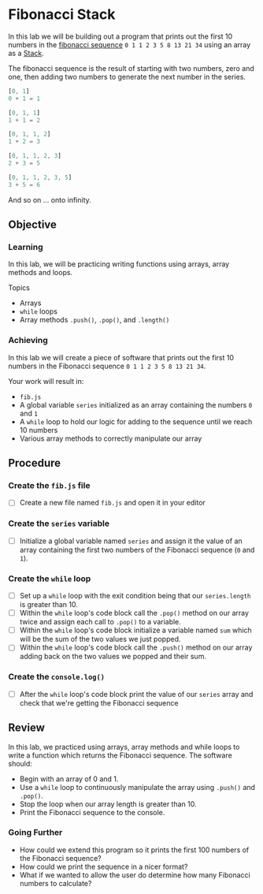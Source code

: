 # Fibonacci Stack

In this lab we will be building out a program that prints out the first 10 numbers in the [fibonacci sequence](https://en.wikipedia.org/wiki/Fibonacci_number) `0 1 1 2 3 5 8 13 21 34` using an array as a [Stack](https://en.wikipedia.org/wiki/Stack_(abstract_data_type)).

The fibonacci sequence is the result of starting with two numbers, zero and one, then adding two numbers to generate the next number in the series.

```js
[0, 1]
0 + 1 = 1

[0, 1, 1]
1 + 1 = 2

[0, 1, 1, 2]
1 + 2 = 3

[0, 1, 1, 2, 3]
2 + 3 = 5

[0, 1, 1, 2, 3, 5]
3 + 5 = 6
```

And so on ... onto infinity.

## Objective

### Learning

In this lab, we will be practicing writing functions using arrays, array methods and loops.

Topics

- Arrays
- `while` loops
- Array methods `.push()`, `.pop()`, and `.length()`

### Achieving

In this lab we will create a piece of software that prints out the first 10 numbers in the Fibonacci sequence `0 1 1 2 3 5 8 13 21 34`.

Your work will result in:

- `fib.js`
- A global variable `series` initialized as an array containing the numbers `0` and `1`
- A `while` loop to hold our logic for adding to the sequence until we reach 10 numbers
- Various array methods to correctly manipulate our array

## Procedure

### Create the `fib.js` file

- [ ] Create a new file named `fib.js` and open it in your editor

### Create the `series` variable

- [ ] Initialize a global variable named `series` and assign it the value of an array containing the first two numbers of the Fibonacci sequence (`0` and `1`).

### Create the `while` loop

- [ ] Set up a `while` loop with the exit condition being that our `series.length` is greater than 10.
- [ ] Within the `while` loop's code block call the `.pop()` method on our array twice and assign each call to `.pop()` to a variable.
- [ ] Within the `while` loop's code block initialize a variable named `sum` which will be the sum of the two values we just popped.
- [ ] Within the `while` loop's code block call the `.push()` method on our array adding back on the two values we popped and their sum.

### Create the `console.log()`

- [ ] After the `while` loop's code block print the value of our `series` array and check that we're getting the Fibonacci sequence

## Review

In this lab, we practiced using arrays, array methods and while loops to write a function which returns the Fibonacci sequence. The software should:

- Begin with an array of 0 and 1.
- Use a `while` loop to continuously manipulate the array using `.push()` and `.pop()`.
- Stop the loop when our array length is greater than 10.
- Print the Fibonacci sequence to the console.

### Going Further

- How could we extend this program so it prints the first 100 numbers of the Fibonacci sequence?
- How could we print the sequence in a nicer format?
- What if we wanted to allow the user do determine how many Fibonacci numbers to calculate?
